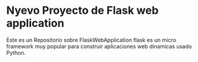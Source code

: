 # Nyevo Proyecto de Flask web application
Este es un Repositorio sobre FlaskWebApplication 
flask es un micro framework muy popular para construir 
aplicaciones web dinamicas usado Python.
